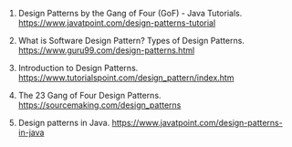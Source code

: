 

1. Design Patterns by the Gang of Four (GoF) - Java Tutorials. https://www.javatpoint.com/design-patterns-tutorial

2. What is Software Design Pattern? Types of Design Patterns. https://www.guru99.com/design-patterns.html

3. Introduction to Design Patterns. https://www.tutorialspoint.com/design_pattern/index.htm

4. The 23 Gang of Four Design Patterns. https://sourcemaking.com/design_patterns

5. Design patterns in Java. https://www.javatpoint.com/design-patterns-in-java
